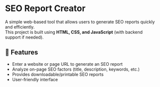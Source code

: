 # SEO Report Creator

A simple web-based tool that allows users to generate SEO reports quickly and efficiently.  
This project is built using **HTML, CSS, and JavaScript** (with backend support if needed).  

## 🚀 Features
- Enter a website or page URL to generate an SEO report  
- Analyze on-page SEO factors (title, description, keywords, etc.)  
- Provides downloadable/printable SEO reports  
- User-friendly interface  


